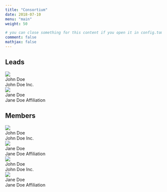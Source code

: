 ```yaml
---
title: "Consortium"
date: 2018-07-10
menu: "main"
weight: 50

# you can close something for this content if you open it in config.toml.
comment: false
mathjax: false
---
```


<h2>Leads</h2>

<div class="portrait">
	<img src="/images/people/dummy.png"/>
	<div class="name">
		John Doe
	</div>
	<div class="affilitaion">
		John Doe Inc.
	</div>
</div>
<div class="portrait">
	<img src="/images/people/dummy.png"/>
	<div class="name">
		Jane Doe
	</div>
	<div class="affilitaion">
		Jane Doe Affiliation
	</div>
</div>

<h2>Members</h2>

<div class="portrait">
	<img src="/images/people/dummy.png"/>
	<div class="name">
		John Doe
	</div>
	<div class="affilitaion">
		John Doe Inc.
	</div>
</div>
<div class="portrait">
	<img src="/images/people/dummy.png"/>
	<div class="name">
		Jane Doe
	</div>
	<div class="affilitaion">
		Jane Doe Affiliation
	</div>
</div>
<div class="portrait">
	<img src="/images/people/dummy.png"/>
	<div class="name">
		John Doe
	</div>
	<div class="affilitaion">
		John Doe Inc.
	</div>
</div>
<div class="portrait">
	<img src="/images/people/dummy.png"/>
	<div class="name">
		Jane Doe
	</div>
	<div class="affilitaion">
		Jane Doe Affiliation
	</div>
</div>
